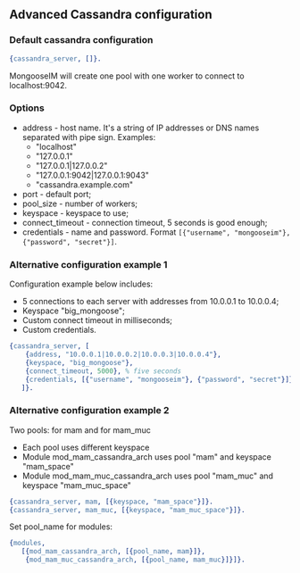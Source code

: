## Advanced Cassandra configuration

### Default cassandra configuration

```erlang
{cassandra_server, []}.
```

MongooseIM will create one pool with one worker to connect to localhost:9042.


### Options

* address - host name. It's a string of IP addresses or DNS names separated
  with pipe sign. Examples:
  * "localhost"
  * "127.0.0.1"
  * "127.0.0.1|127.0.0.2"
  * "127.0.0.1:9042|127.0.0.1:9043"
  * "cassandra.example.com"
* port - default port;
* pool_size - number of workers;
* keyspace - keyspace to use;
* connect_timeout - connection timeout, 5 seconds is good enough;
* credentials - name and password. Format `[{"username", "mongooseim"}, {"password", "secret"}]`.

### Alternative configuration example 1

Configuration example below includes:

* 5 connections to each server with addresses from 10.0.0.1 to 10.0.0.4;
* Keyspace "big_mongoose";
* Custom connect timeout in milliseconds;
* Custom credentials.

```erlang
{cassandra_server, [
    {address, "10.0.0.1|10.0.0.2|10.0.0.3|10.0.0.4"},
    {keyspace, "big_mongoose"},
    {connect_timeout, 5000}, % five seconds
    {credentials, [{"username", "mongooseim"}, {"password", "secret"}]}
   ]}.
```

### Alternative configuration example 2

Two pools: for mam and for mam_muc

* Each pool uses different keyspace
* Module mod_mam_cassandra_arch uses pool "mam" and keyspace "mam_space"
* Module mod_mam_muc_cassandra_arch uses pool "mam_muc" and keyspace "mam_muc_space"

```erlang
{cassandra_server, mam, [{keyspace, "mam_space"}]}.
{cassandra_server, mam_muc, [{keyspace, "mam_muc_space"}]}.
```

Set pool_name for modules:

```erlang
{modules,
   [{mod_mam_cassandra_arch, [{pool_name, mam}]},
    {mod_mam_muc_cassandra_arch, [{pool_name, mam_muc}]}]}.
```

